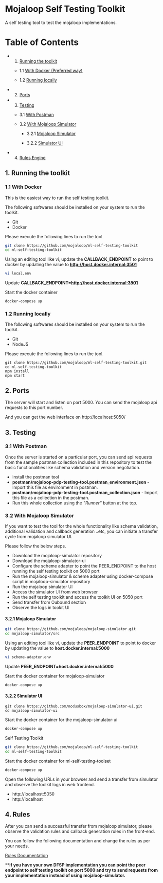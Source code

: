 Mojaloop Self Testing Toolkit
=============================

A self testing tool to test the mojaloop implementations.

Table of Contents
=================

- 1. [Running the toolkit](#1-running-the-toolkit)

  - 1.1 [With Docker (Preferred way)](#11-with-docker)

  - 1.2 [Running locally](#12-running-locally)

- 2. [Ports](#2-ports)

- 3. [Testing](#3-testing)

  - 3.1 [With Postman](#31-with-postman)

  - 3.2 [With Mojaloop Simulator](#32-with-mojaloop-simulator)

    - 3.2.1 [Mojaloop Simulator](#321-mojaloop-simulator)

    - 3.2.2 [Simulator UI](#322-simulator-ui)

- 4. [Rules Engine](#4-rules)

## 1. Running the toolkit

### 1.1 With Docker

This is the easiest way to run the self testing toolkit.

The following softwares should be installed on your system to run the toolkit.

* Git
* Docker

Please execute the following lines to run the tool.

```bash
git clone https://github.com/mojaloop/ml-self-testing-toolkit
cd ml-self-testing-toolkit
```

Using an editing tool like vi, update the **CALLBACK_ENDPOINT** to point to docker by updating the value to **http://host.docker.internal:3501**

```bash
vi local.env
```

Update **CALLBACK_ENDPOINT=http://host.docker.internal:3501**

Start the docker container

```bash
docker-compose up
```

### 1.2 Running locally

The following softwares should be installed on your system to run the toolkit.

* Git
* NodeJS
  
Please execute the following lines to run the tool.

```
git clone https://github.com/mojaloop/ml-self-testing-toolkit.git
cd ml-self-testing-toolkit
npm install
npm start
```

## 2. Ports

The server will start and listen on port 5000. You can send the mojaloop api requests to this port number.

And you can get the web interface on http://localhost:5050/

## 3. Testing

### 3.1 With Postman

Once the server is started on a particular port, you can send api requests from the sample postman collection included in this repository to test the basic functionalities like schema validation and version negotiation.

* Install the postman tool
* **postman/mojaloop-pdp-testing-tool.postman_environment.json** - Import this file as environment in postman.
* **postman/mojaloop-pdp-testing-tool.postman_collection.json** - Import this file as a collection in the postman.
* Run this whole collection using the *"Runner"* button at the top.

### 3.2 With Mojaloop Simulator

If you want to test the tool for the whole functionality like schema validation, additional validation and callback generation ..etc, you can initiate a transfer cycle from mojaloop simulator UI.

Please follow the below steps.

* Download the mojaloop-simulator repository
* Download the mojaloop-simulator-ui
* Configure the scheme adapter to point the PEER_ENDPOINT to the host running the self testing toolkit on 5000 port
* Run the mojaloop-simulator & scheme adapter using docker-compose script in mojaloop-simulator repository
* Run the mojaloop simulator UI
* Access the simulator UI from web browser
* Run the self testing toolkit and access the toolkit UI on 5050 port
* Send transfer from Oubound section
* Observe the logs in tookit UI


#### 3.2.1 Mojaloop Simulator

```bash
git clone https://github.com/mojaloop/mojaloop-simulator.git
cd mojaloop-simulator/src
```

Using an editing tool like vi, update the **PEER_ENDPOINT** to point to docker by updating the value to **host.docker.internal:5000**

```bash
vi scheme-adapter.env
```

Update **PEER_ENDPOINT=host.docker.internal:5000**

Start the docker container for mojaloop-simulator

```bash
docker-compose up
```

#### 3.2.2 Simulator UI

```
git clone https://github.com/modusbox/mojaloop-simulator-ui.git
cd mojaloop-simulator-ui
```

Start the docker container for the mojaloop-simulator-ui

```bash
docker-compose up
```

Self Testing Toolkit

```bash
git clone https://github.com/mojaloop/ml-self-testing-toolkit
cd ml-self-testing-toolkit
```

Start the docker container for ml-self-testing-toolset

```bash
docker-compose up
```

Open the following URLs in your browser and send a transfer from simulator and observe the toolkit logs in web frontend.

* http://localhost:5050
* http://localhost


## 4. Rules

After you can send a successful transfer from mojaloop simulator, please observe the validation rules and callback generation rules in the front-end.

You can follow the following documentation and change the rules as per your needs.

[Rules Documentation](RULES_ENGINE.md)

****If you have your own DFSP implementation you can point the peer endpoint to self testing toolkit on port 5000 and try to send requests from your implementation instead of using mojaloop-simulator.**
